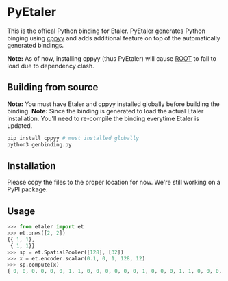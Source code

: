 # PyEtaler

This is the offical Python binding for Etaler. PyEtaler generates Python binging using [cppyy](https://cppyy.readthedocs.io/en/latest/) and adds additional feature on top of the automatically generated bindings.


**Note:** As of now, installing cppyy (thus PyEtaler) will cause [ROOT](https://root.cern.ch) to fail to load due to dependency clash.

## Building from source

**Note:** You must have Etaler and cppyy installed globally before building the binding.
**Note:** Since the binding is generated to load the actual Etaler installation. You'll need to re-compile the binding everytime Etaler is updated.

```python
pip install cppyy # must installed globally
python3 genbinding.py
```

## Installation
Please copy the files to the proper location for now. We're still working on a PyPI package.

## Usage

```python
>>> from etaler import et
>>> et.ones([2, 2])
{{ 1, 1}, 
 { 1, 1}}
>>> sp = et.SpatialPooler([128], [32])
>>> x = et.encoder.scalar(0.1, 0, 1, 128, 12)
>>> sp.compute(x)
{ 0, 0, 0, 0, 0, 0, 1, 1, 0, 0, 0, 0, 0, 0, 1, 0, 0, 0, 1, 1, 0, 0, 0, 0, 0, 0, 0, 0, 0, 0, 1, 0}
```

